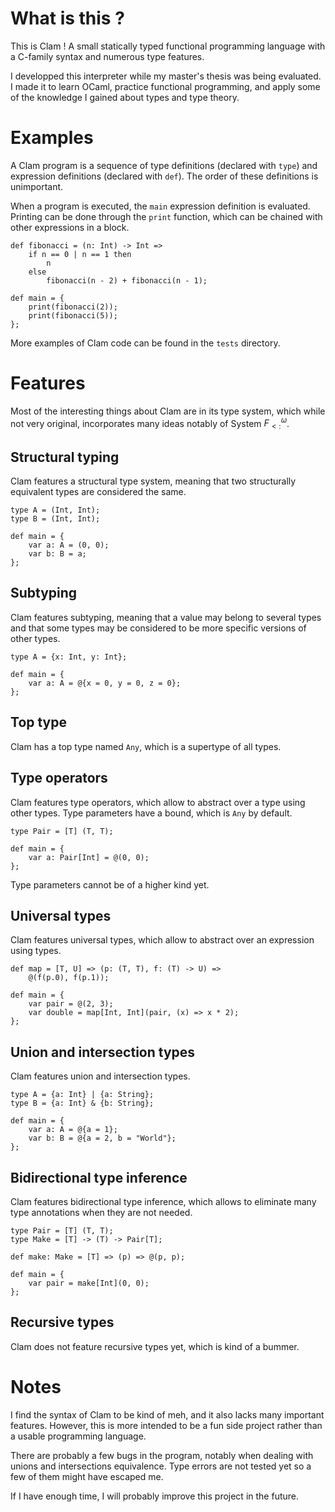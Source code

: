 # What is this ?

This is Clam ! A small statically typed functional programming language with a C-family syntax and numerous type features.

I developped this interpreter while my master's thesis was being evaluated. I made it to learn OCaml, practice functional programming, and apply some of the knowledge I gained about types and type theory.

# Examples

A Clam program is a sequence of type definitions (declared with `type`) and expression definitions (declared with `def`). The order of these definitions is unimportant.

When a program is executed, the `main` expression definition is evaluated. Printing can be done through the `print` function, which can be chained with other expressions in a block.

```
def fibonacci = (n: Int) -> Int =>
    if n == 0 | n == 1 then
        n
    else
        fibonacci(n - 2) + fibonacci(n - 1);

def main = {
    print(fibonacci(2));
    print(fibonacci(5));
};
```

More examples of Clam code can be found in the `tests` directory.

# Features

Most of the interesting things about Clam are in its type system, which while not very original, incorporates many ideas notably of System $F^ω_{<:}$.

## Structural typing

Clam features a structural type system, meaning that two structurally equivalent types are considered the same.

```
type A = (Int, Int);
type B = (Int, Int);

def main = {
    var a: A = (0, 0);
    var b: B = a;
};
```

## Subtyping

Clam features subtyping, meaning that a value may belong to several types and that some types may be considered to be more specific versions of other types.

```
type A = {x: Int, y: Int};

def main = {
    var a: A = @{x = 0, y = 0, z = 0};
};
```

## Top type

Clam has a top type named `Any`, which is a supertype of all types.

## Type operators

Clam features type operators, which allow to abstract over a type using other types. Type parameters have a bound, which is `Any` by default.

```
type Pair = [T] (T, T);

def main = {
    var a: Pair[Int] = @(0, 0);
};
```

Type parameters cannot be of a higher kind yet.

## Universal types

Clam features universal types, which allow to abstract over an expression using types.

```
def map = [T, U] => (p: (T, T), f: (T) -> U) =>
    @(f(p.0), f(p.1));

def main = {
    var pair = @(2, 3);
    var double = map[Int, Int](pair, (x) => x * 2);
};
```

## Union and intersection types

Clam features union and intersection types.

```
type A = {a: Int} | {a: String};
type B = {a: Int} & {b: String};

def main = {
    var a: A = @{a = 1};
    var b: B = @{a = 2, b = "World"};
};
```

## Bidirectional type inference

Clam features bidirectional type inference, which allows to eliminate many type annotations when they are not needed.

```
type Pair = [T] (T, T);
type Make = [T] -> (T) -> Pair[T];

def make: Make = [T] => (p) => @(p, p);

def main = {
    var pair = make[Int](0, 0);
};
```

## Recursive types

Clam does not feature recursive types yet, which is kind of a bummer.

# Notes

I find the syntax of Clam to be kind of meh, and it also lacks many important features. However, this is more intended to be a fun side project rather than a usable programming language.

There are probably a few bugs in the program, notably when dealing with unions and intersections equivalence. Type errors are not tested yet so a few of them might have escaped me.

If I have enough time, I will probably improve this project in the future.
